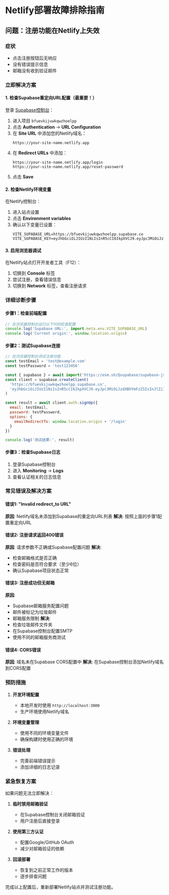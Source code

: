 # Netlify部署故障排除指南

## 问题：注册功能在Netlify上失效

### 症状
- 点击注册按钮后无响应
- 没有错误提示信息
- 邮箱没有收到验证邮件

### 立即解决方案

#### 1. 检查Supabase重定向URL配置（最重要！）

登录 [Supabase控制台](https://supabase.com/dashboard)：

1. 进入项目 `bfuevkijuwkqwzhoelpp`
2. 点击 **Authentication** → **URL Configuration**
3. 在 **Site URL** 中添加您的Netlify域名：
   ```
   https://your-site-name.netlify.app
   ```
4. 在 **Redirect URLs** 中添加：
   ```
   https://your-site-name.netlify.app/login
   https://your-site-name.netlify.app/reset-password
   ```
5. 点击 **Save**

#### 2. 检查Netlify环境变量

在Netlify控制台：
1. 进入站点设置
2. 点击 **Environment variables**
3. 确认以下变量已设置：
   ```
   VITE_SUPABASE_URL=https://bfuevkijuwkqwzhoelpp.supabase.co
   VITE_SUPABASE_KEY=eyJhbGciOiJIUzI1NiIsInR5cCI6IkpXVCJ9.eyJpc3MiOiJzdXBhYmFzZSIsInJlZiI6ImJmdWV2a2lqdXdrcXd6aG9lbHBwIiwicm9sZSI6ImFub24iLCJpYXQiOjE3NjA4Nzg2OTgsImV4cCI6MjA3NjQ1NDY5OH0.ZnU3K5wcYtQONFgIf68yyNFjfd7ZUVNlNuOtJ4RQlU4
   ```

#### 3. 启用浏览器调试

在Netlify站点打开开发者工具（F12）：
1. 切换到 **Console** 标签
2. 尝试注册，查看错误信息
3. 切换到 **Network** 标签，查看注册请求

### 详细诊断步骤

#### 步骤1：检查前端配置
```javascript
// 在浏览器控制台运行以下代码检查配置
console.log('Supabase URL:', import.meta.env.VITE_SUPABASE_URL)
console.log('Current origin:', window.location.origin)
```

#### 步骤2：测试Supabase连接
```javascript
// 在浏览器控制台测试注册功能
const testEmail = 'test@example.com'
const testPassword = 'test123456'

const { supabase } = await import('https://esm.sh/@supabase/supabase-js')
const client = supabase.createClient(
  'https://bfuevkijuwkqwzhoelpp.supabase.co',
  'eyJhbGciOiJIUzI1NiIsInR5cCI6IkpXVCJ9.eyJpc3MiOiJzdXBhYmFzZSIsInJlZiI6ImJmdWV2a2lqdXdrcXd6aG9lbHBwIiwicm9sZSI6ImFub24iLCJpYXQiOjE3NjA4Nzg2OTgsImV4cCI6MjA3NjQ1NDY5OH0.ZnU3K5wcYtQONFgIf68yyNFjfd7ZUVNlNuOtJ4RQlU4'
)

const result = await client.auth.signUp({
  email: testEmail,
  password: testPassword,
  options: {
    emailRedirectTo: window.location.origin + '/login'
  }
})

console.log('测试结果:', result)
```

#### 步骤3：检查Supabase日志
1. 登录Supabase控制台
2. 进入 **Monitoring** → **Logs**
3. 查看认证相关的日志信息

### 常见错误及解决方案

#### 错误1: "Invalid redirect_to URL"
**原因**: Netlify域名未添加到Supabase的重定向URL列表
**解决**: 按照上面的步骤1配置重定向URL

#### 错误2: 注册请求返回400错误
**原因**: 请求参数不正确或Supabase配置问题
**解决**: 
- 检查邮箱格式是否正确
- 检查密码是否符合要求（至少6位）
- 确认Supabase项目状态正常

#### 错误3: 注册成功但无邮箱
**原因**: 
- Supabase邮箱服务配置问题
- 邮件被标记为垃圾邮件
- 邮箱服务限制
**解决**:
- 检查垃圾邮件文件夹
- 在Supabase控制台配置SMTP
- 使用不同的邮箱服务商测试

#### 错误4: CORS错误
**原因**: 域名未在Supabase CORS配置中
**解决**: 在Supabase控制台添加Netlify域名到CORS配置

### 预防措施

1. **开发环境配置**
   - 本地开发时使用 `http://localhost:3000`
   - 生产环境使用Netlify域名

2. **环境变量管理**
   - 使用不同的环境变量文件
   - 确保构建时使用正确的环境

3. **错误处理**
   - 完善前端错误提示
   - 添加详细的日志记录

### 紧急恢复方案

如果问题无法立即解决：

1. **临时禁用邮箱验证**
   - 在Supabase控制台关闭邮箱验证
   - 用户注册后直接登录

2. **使用第三方认证**
   - 配置Google/GitHub OAuth
   - 减少对邮箱验证的依赖

3. **回滚部署**
   - 恢复到之前正常工作的版本
   - 逐步排查问题

完成以上配置后，重新部署Netlify站点并测试注册功能。